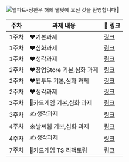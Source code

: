 ![웹파트-정찬우](https://user-images.githubusercontent.com/79238676/227775465-1efc6799-6dcf-490c-9ef1-f5cfd8463a99.png)
해삐 웹팟에 오신 것을 환영합니다🌼

|주차|과제 내용|🔗 링크|
|---|---|---|
|1주차|❤️기본과제|[링크](https://github.com/GO-SOPT-WEB/ChanwooJeong/pull/2)|
|1주차|❤️심화과제|[링크](https://github.com/GO-SOPT-WEB/ChanwooJeong/pull/2)|
|1주차|❤️생각과제|[링크](https://github.com/GO-SOPT-WEB/ChanwooJeong/pull/2)|
|2주차|❤️창업Store 기본,심화 과제|[링크](https://github.com/GO-SOPT-WEB/ChanwooJeong/pull/10)|
|2주차|❤️웹투두 기본,심화 과제|[링크](https://github.com/GO-SOPT-WEB/ChanwooJeong/pull/11)|
|2주차|❤️생각과제|[링크](https://github.com/GO-SOPT-WEB/ChanwooJeong/pull/12)|
|3주차|🎰카드게임 기본,심화 과제|[링크](https://github.com/GO-SOPT-WEB/ChanwooJeong/pull/14)|
|3주차|✍️생각과제|[링크](https://github.com/GO-SOPT-WEB/ChanwooJeong/pull/16)|
|4주차|☀️날씨웹 기본,심화 과제|[링크](https://github.com/GO-SOPT-WEB/ChanwooJeong/pull/18)|
|4주차|✍️생각과제|[링크](https://github.com/GO-SOPT-WEB/ChanwooJeong/pull/19)|
|7주차|🎰카드게임 TS 리팩토링|[링크](https://github.com/GO-SOPT-WEB/ChanwooJeong/pull/21)|
